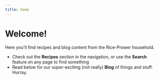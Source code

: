 ```yaml
---
title: Home
---
```


# Welcome!

Here you'll find recipes and blog content from the Rice-Prower household.

- Check out the **Recipes** section in the navigation, or use the **Search** feature on any page to find something
- Read below for our super-exciting (not really) **Blog** of things and stuff. Hurray.
